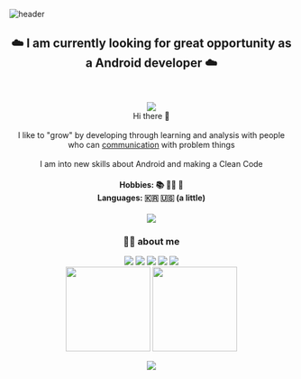 
![header](https://capsule-render.vercel.app/api?type=waving&color=gradient&customColorList=0,2,2,5,30&height200&section=header&text=BlueSky&fontSize=90)

<h2 align="center">  ☁️ I am currently looking for great opportunity as a Android developer  ☁️  </h2> 
<br>
<p align="center">
<a href="https://hits.seeyoufarm.com"><img src="https://hits.seeyoufarm.com/api/count/incr/badge.svg?url=https%3A%2F%2Fgithub.com%2Fwhathe-downtown&count_bg=%231A3A87&title_bg=%23007FDC&icon=airplayvideo.svg&icon_color=%23E7E7E7&title=Today&edge_flat=false"/></a></br>
  Hi there 👋
<br><br>
I like to "grow" by developing through learning and analysis with people who can <a href="https://available-hamster-6b6.notion.site/Technical-Study-d653d98fe8454cf6a56cca388ed95bd4">communication<a/> with problem things
<br><br>
I am into new skills about Android  and making a Clean Code
</p>
<h4 align="center"> Hobbies: 📚  🏃‍♀️ 💪 <br> Languages: 🇰🇷 🇺🇸 (a little) </h4>
<p align ="center"><img src="https://widget.realdeveloper.pro/api/top?stack=Kotlin,Java,Python"/></p>




<h3 align="center">👨‍💻 about me </h3> 
<p align="center">
<a href="https://velog.io/@blue-sky"><img src="https://img.shields.io/badge/Tech Blog-11B48A?style=flat-square&logo=Vimeo&logoColor=white&link=https://velog.io/@blue-sky"/></a>

<img src="https://img.shields.io/badge/Kotlin-7382B5?&logo=Kotlin&logoColor=white"/>
<img src="https://img.shields.io/badge/Java-7382B5?&logo=Java&logoColor=white"/>
<img src="https://img.shields.io/badge/Android-3DDC84?style=flat-square&logo=Android&logoColor=white"/>

<img src="https://img.shields.io/badge/Compose-3776AB?style=flat-square&logo=JetpackCompose&logoColor=White"/>
  <br>
 <img src="https://github-readme-stats.vercel.app/api?username=whathe-downtown&show_icons=true" height="150px"/>
  
  <img src="https://github-readme-stats.vercel.app/api/top-langs/?username=whathe-downtown&layout=compact" height="150px"/>
 </p>
<p align="center"><img src="https://github-profile-trophy.vercel.app/?username=whathe-downtown&theme=onedark"/></p>



